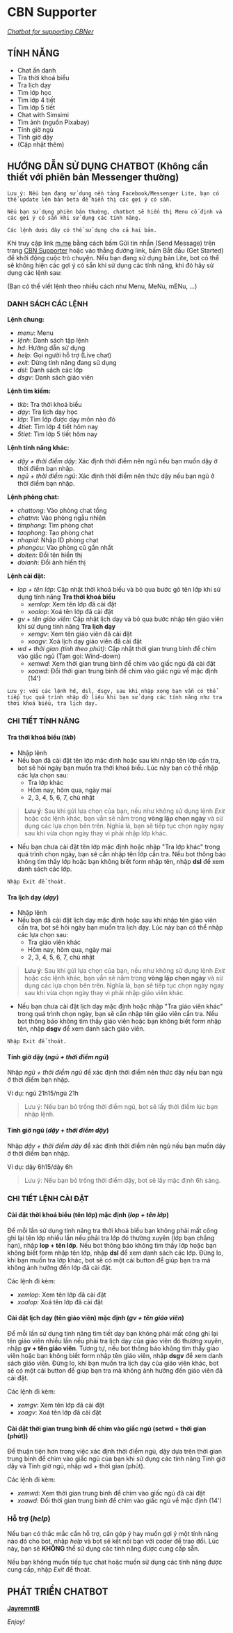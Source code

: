 # CBN Supporter
[*Chatbot for supporting CBNer*](https://m.me/cbnsupporter)

## TÍNH NĂNG

* Chat ẩn danh
* Tra thời khoá biểu
* Tra lịch dạy
* Tìm lớp học
* Tìm lớp 4 tiết
* Tìm lớp 5 tiết
* Chat with Simsimi
* Tìm ảnh (nguồn Pixabay)
* Tính giờ ngủ
* Tính giờ dậy
* (Cập nhật thêm)

## HƯỚNG DẪN SỬ DỤNG CHATBOT (Không cần thiết với phiên bản Messenger thường)
``
Lưu ý: Nếu bạn đang sử dụng nền tảng Facebook/Messenger Lite, bạn có thể update lên bản beta để hiển thị các gợi ý có sẵn.
``

``
Nếu bạn sử dụng phiên bản thường, chatbot sẽ hiển thị Menu cố định và các gợi ý có sẵn khi sử dụng các tính năng.
``

``
Các lệnh dưới đây có thể sử dụng cho cả hai bản.
``

Khi truy cập link [m.me](https://m.me/cbnsupporter) bằng cách bấm Gửi tin nhắn (Send Message) trên trang [CBN Supporter](https://www.facebook.com/cbnsupporter) hoặc vào thẳng đường link, bấm Bắt đầu (Get Started) để khởi động cuộc trò chuyện.
Nếu bạn đang sử dụng bản Lite, bot có thể sẽ không hiện các gợi ý có sẵn khi sử dụng các tính năng, khi đó hãy sử dụng các lệnh sau:

(Bạn có thể viết lệnh theo nhiều cách như Menu, MeNu, mENu, ...)

### DANH SÁCH CÁC LỆNH

**Lệnh chung:**

- *menu*: Menu
- *lệnh*: Danh sách tập lệnh
- *hd*: Hướng dẫn sử dụng
- *help*: Gọi người hỗ trợ (Live chat)
- *exit*: Dừng tính năng đang sử dụng
- *dsl*:  Danh sách các lớp
- *dsgv*: Danh sách giáo viên

**Lệnh tìm kiếm:**

- *tkb*: Tra thời khoá biểu
- *dạy*: Tra lịch dạy học 
- *lớp*: Tìm lớp được dạy môn nào đó
- *4tiet*: Tìm lớp 4 tiết hôm nay
- *5tiet*: Tìm lớp 5 tiết hôm nay

**Lệnh tính năng khác:**

- *dậy + thời điểm dậy*: Xác định thời điểm nên ngủ nếu bạn muốn dậy ở thời điểm bạn nhập.
- *ngủ + thời điểm ngủ*: Xác định thời điểm nên thức dậy nếu bạn ngủ ở thời điểm bạn nhập.

**Lệnh phòng chat:**
- *chattong*: Vào phòng chat tổng
- *chatnn*: Vào phòng ngẫu nhiên
- *timphong*: Tìm phòng chat
- *taophong*: Tạo phòng chat
- *nhapid*: Nhập ID phòng chat
- *phongcu*: Vào phòng cũ gần nhất
- *doiten*: Đổi tên hiển thị
- *doianh*: Đổi ảnh hiển thị

**Lệnh cài đặt:**

- *lop + tên lớp*: Cập nhật thời khoá biểu và bỏ qua bước gõ tên lớp khi sử dụng tính năng **Tra thời khoá biểu**
  - *xemlop*: Xem tên lớp đã cài đặt    
  - *xoalop*:  Xoá tên lớp đã cài đặt   
- *gv + tên giáo viên*: Cập nhật lịch dạy và bỏ qua bước nhập tên giáo viên khi sử dụng tính năng **Tra lịch dạy**
  - *xemgv*: Xem tên giáo viên đã cài đặt
  - *xoagv*: Xoá lịch dạy giáo viên đã cài đặt
- *wd + thời gian (tính theo phút)*: Cập nhật thời gian trung bình để chìm vào giấc ngủ (Tạm gọi: Wind-down)
  - *xemwd*: Xem thời gian trung bình để chìm vào giấc ngủ đã cài đặt
  - *xoawd*: Đổi thời gian trung bình để chìm vào giấc ngủ về mặc định (14')
    
``
Lưu ý: với các lệnh hd, dsl, dsgv, sau khi nhập xong bạn vẫn có thể tiếp tục quá trình nhập dữ liệu khi bạn sử dụng các tính năng như tra thời khoá biểu, tra lịch dạy.
``

### CHI TIẾT TÍNH NĂNG

#### Tra thời khoá biểu (*tkb*)
* Nhập lệnh
* Nếu bạn đã cài đặt tên lớp mặc định hoặc sau khi nhập tên lớp cần tra, bot sẽ hỏi ngày bạn muốn tra thời khoá biểu. Lúc này bạn có thể nhập các lựa chọn sau:
  - Tra lớp khác
  - Hôm nay, hôm qua, ngày mai
  - 2, 3, 4, 5, 6, 7, chủ nhật
> **Lưu ý**: Sau khi gửi lựa chọn của bạn, nếu như không sử dụng lệnh *Exit* hoặc các lệnh khác, bạn vẫn sẽ nằm trong **vòng lặp chọn ngày** và sử dụng các lựa chọn bên trên. Nghĩa là, bạn sẽ tiếp tục chọn ngày ngay sau khi vừa chọn ngày thay vì phải nhập lớp khác.
* Nếu bạn chưa cài đặt tên lớp mặc định hoặc nhập "Tra lớp khác" trong quá trình chọn ngày, bạn sẽ cần nhập tên lớp cần tra. Nếu bot thông báo không tìm thấy lớp hoặc bạn không biết form nhập tên, nhập **dsl** để xem danh sách các lớp.

``
 Nhập Exit để thoát.
``

#### Tra lịch dạy (*dạy*)
* Nhập lệnh
* Nếu bạn đã cài đặt lịch dạy mặc định hoặc sau khi nhập tên giáo viên cần tra, bot sẽ hỏi ngày bạn muốn tra lịch dạy. Lúc này bạn có thể nhập các lựa chọn sau:
  - Tra giáo viên khác
  - Hôm nay, hôm qua, ngày mai
  - 2, 3, 4, 5, 6, 7, chủ nhật
> **Lưu ý**: Sau khi gửi lựa chọn của bạn, nếu như không sử dụng lệnh *Exit* hoặc các lệnh khác, bạn vẫn sẽ nằm trong **vòng lặp chọn ngày** và sử dụng các lựa chọn bên trên. Nghĩa là, bạn sẽ tiếp tục chọn ngày ngay sau khi vừa chọn ngày thay vì phải nhập giáo viên khác.
* Nếu bạn chưa cài đặt lịch dạy mặc định hoặc nhập "Tra giáo viên khác" trong quá trình chọn ngày, bạn sẽ cần nhập tên giáo viên cần tra. Nếu bot thông báo không tìm thấy giáo viên hoặc bạn không biết form nhập tên, nhập **dsgv** để xem danh sách giáo viên.

``
 Nhập Exit để thoát.
``

####  Tính giờ dậy (*ngủ + thời điểm ngủ*)

Nhập *ngủ + thời điểm ngủ* để xác định thời điểm nên thức dậy nếu bạn ngủ ở thời điểm bạn nhập.

Ví dụ: ngủ 21h15/ngủ 21h
> Lưu ý: Nếu bạn bỏ trống thời điểm ngủ, bot sẽ lấy thời điểm lúc bạn nhập lệnh.

#### Tính giờ ngủ (*dậy + thời điểm dậy*)

Nhập *dậy +  thời điểm dậy* để xác định thời điểm nên ngủ nếu bạn muốn dậy ở thời điểm bạn nhập.

Ví dụ: dậy 6h15/dậy 6h
> Lưu ý: Nếu bạn bỏ trống thời điểm dậy, bot sẽ lấy mặc định 6h sáng.

### CHI TIẾT LỆNH CÀI ĐẶT

#### Cài đặt thời khoá biểu (tên lớp) mặc định (*lop + tên lớp*)

Để mỗi lần sử dụng tính năng tra thời khoá biểu bạn không phải mất công ghi lại tên lớp nhiều lần nếu phải tra lớp đó thường xuyên (lớp bạn chẳng hạn), nhập **lop + tên lớp**. Nếu bot thông báo không tìm thấy lớp hoặc bạn không biết form nhập tên lớp, nhập **dsl** để xem danh sách các lớp.
Đừng lo, khi bạn muốn tra lớp khác, bot sẽ có một cái button để giúp bạn tra mà không ảnh hưởng đến lớp đã cài đặt.

Các lệnh đi kèm:
* *xemlop*: Xem tên lớp đã cài đặt
* *xoalop*:  Xoá tên lớp đã cài đặt
#### Cài đặt lịch dạy (tên giáo viên) mặc định (*gv + tên giáo viên*)

Để mỗi lần sử dụng tính năng tìm tiết dạy bạn không phải mất công ghi lại tên giáo viên nhiều lần nếu phải tra lịch dạy của giáo viên đó thường xuyên, nhập **gv + tên giáo viên**. Tương tự, nếu bot thông báo không tìm thấy giáo viên hoặc bạn không biết form nhập tên giáo viên, nhập **dsgv** để xem danh sách giáo viên.
Đừng lo, khi bạn muốn tra lịch dạy của giáo viên khác, bot sẽ có một cái button để giúp bạn tra mà không ảnh hưởng đến giáo viên đã cài đặt.

Các lệnh đi kèm:
* *xemgv*: Xem tên lớp đã cài đặt
* *xoagv*:  Xoá tên lớp đã cài đặt
#### Cài đặt thời gian trung bình để chìm vào giấc ngủ (setwd + thời gian (phút))
Để thuận tiện hơn trong việc xác định thời điểm ngủ, dậy dựa trên thời gian trung bình để chìm vào giấc ngủ của bạn khi sử dụng các tính năng Tính giờ dậy và Tính giờ ngủ, nhập wd + thời gian (phút).

Các lệnh đi kèm:

* *xemwd*: Xem thời gian trung bình để chìm vào giấc ngủ đã cài đặt
* *xoawd*: Đổi thời gian trung bình để chìm vào giấc ngủ về mặc định (14')
### Hỗ trợ (*help*)
Nếu bạn có thắc mắc cần hỗ trợ, cần góp ý hay muốn gợi ý một tính năng nào đó cho bot, nhập *help* và bot sẽ kết nối bạn với coder để trao đổi. Lúc này, bạn sẽ **KHÔNG** thể sử dụng các tính năng được cung cấp sẵn.

Nếu bạn không muốn tiếp tục chat hoặc muốn sử dụng các tính năng được cung cấp, nhập *Exit* để thoát.

## PHÁT TRIỂN CHATBOT

[**JayremntB**](https://www.facebook.com/jayremnt)

*Enjoy!*
